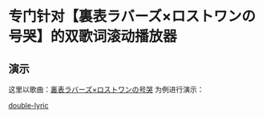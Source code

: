 # 专门针对【裏表ラバーズ×ロストワンの号哭】的双歌词滚动播放器

## 演示

这里以歌曲：[裏表ラバーズ×ロストワンの号哭](https://music.163.com/#/song?id=28613680) 为例进行演示：

[double-lyric](https://harukiinharu.github.io/double-lyric)
